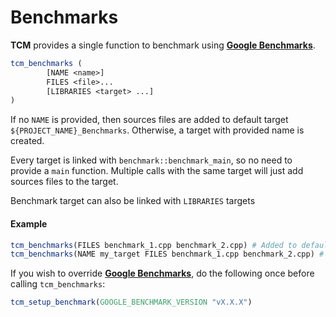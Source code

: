 # Benchmarks

__TCM__ provides a single function to benchmark using __[Google Benchmarks](https://github.com/google/benchmark)__.

```cmake
tcm_benchmarks (
        [NAME <name>] 
        FILES <file>...
        [LIBRARIES <target> ...]
)
```
If no `NAME` is provided, then sources files are added to default target `${PROJECT_NAME}_Benchmarks`.
Otherwise, a target with provided name is created.

Every target is linked with `benchmark::benchmark_main`, so no need to provide a `main` function.
Multiple calls with the same target will just add sources files to the target.

Benchmark target can also be linked with `LIBRARIES` targets

#### Example

```cmake
tcm_benchmarks(FILES benchmark_1.cpp benchmark_2.cpp) # Added to default target `${PROJECT_NAME}_Benchmarks`
tcm_benchmarks(NAME my_target FILES benchmark_1.cpp benchmark_2.cpp) # Added to target `my_target`
```

If you wish to override __[Google Benchmarks](https://github.com/google/benchmark)__, do the following once before calling `tcm_benchmarks`:

```cmake
tcm_setup_benchmark(GOOGLE_BENCHMARK_VERSION "vX.X.X")
```



